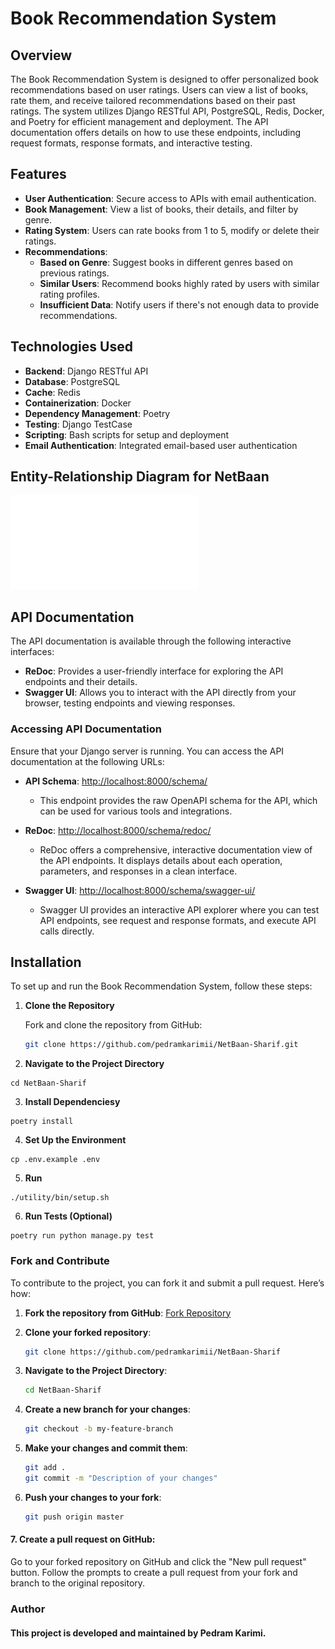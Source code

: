 # Book Recommendation System

## Overview

The Book Recommendation System is designed to offer personalized book recommendations based on user ratings. Users can
view a list of books, rate them, and receive tailored recommendations based on their past ratings. The system utilizes
Django RESTful API, PostgreSQL, Redis, Docker, and Poetry for efficient management and deployment. The API documentation
offers details on how to use these endpoints, including request formats, response formats, and interactive testing.

## Features

- **User Authentication**: Secure access to APIs with email authentication.
- **Book Management**: View a list of books, their details, and filter by genre.
- **Rating System**: Users can rate books from 1 to 5, modify or delete their ratings.
- **Recommendations**:
    - **Based on Genre**: Suggest books in different genres based on previous ratings.
    - **Similar Users**: Recommend books highly rated by users with similar rating profiles.
    - **Insufficient Data**: Notify users if there's not enough data to provide recommendations.

## Technologies Used

- **Backend**: Django RESTful API
- **Database**: PostgreSQL
- **Cache**: Redis
- **Containerization**: Docker
- **Dependency Management**: Poetry
- **Testing**: Django TestCase
- **Scripting**: Bash scripts for setup and deployment
- **Email Authentication**: Integrated email-based user authentication

## Entity-Relationship Diagram for NetBaan

![ERD](ERD/ERD_NetBaan.pdf)

## API Documentation

The API documentation is available through the following interactive interfaces:

- **ReDoc**: Provides a user-friendly interface for exploring the API endpoints and their details.
- **Swagger UI**: Allows you to interact with the API directly from your browser, testing endpoints and viewing
  responses.

### Accessing API Documentation

Ensure that your Django server is running. You can access the API documentation at the following URLs:

- **API Schema**: [http://localhost:8000/schema/](http://localhost:8000/schema/)
    - This endpoint provides the raw OpenAPI schema for the API, which can be used for various tools and integrations.

- **ReDoc**: [http://localhost:8000/schema/redoc/](http://localhost:8000/schema/redoc/)
    - ReDoc offers a comprehensive, interactive documentation view of the API endpoints. It displays details about each
      operation, parameters, and responses in a clean interface.

- **Swagger UI**: [http://localhost:8000/schema/swagger-ui/](http://localhost:8000/schema/swagger-ui/)
    - Swagger UI provides an interactive API explorer where you can test API endpoints, see request and response
      formats, and execute API calls directly.

## Installation

To set up and run the Book Recommendation System, follow these steps:

1. **Clone the Repository**

   Fork and clone the repository from GitHub:

   ```bash
   git clone https://github.com/pedramkarimii/NetBaan-Sharif.git

2. **Navigate to the Project Directory**

```
cd NetBaan-Sharif
```

3. **Install Dependenciesy**

```
poetry install

```

4. **Set Up the Environment**

```
cp .env.example .env
```

5. **Run**

```
./utility/bin/setup.sh
```

6. **Run Tests (Optional)**

```
poetry run python manage.py test
```

### Fork and Contribute

To contribute to the project, you can fork it and submit a pull request. Here’s how:

1. **Fork the repository from GitHub**: [Fork Repository](https://github.com/pedramkarimii/NetBaan-Sharif)

2. **Clone your forked repository**:

   ```bash
   git clone https://github.com/pedramkarimii/NetBaan-Sharif
   ```
3. **Navigate to the Project Directory**:

   ```bash
   cd NetBaan-Sharif
   ```
4. **Create a new branch for your changes**:

   ```bash
   git checkout -b my-feature-branch
   ```
5. **Make your changes and commit them**:

   ```bash
   git add .
   git commit -m "Description of your changes"
   ```
6. **Push your changes to your fork**:

   ```bash
   git push origin master
   ```

#### 7. Create a pull request on GitHub:

Go to your forked repository on GitHub and click the "New pull request" button. Follow the prompts to create a pull
request from your fork and branch to the original repository.

### Author

#### This project is developed and maintained by Pedram Karimi.